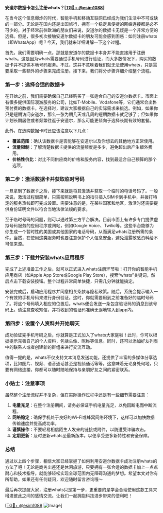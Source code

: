 **安道尔数据卡怎么注册whats？[[TG💪+ @esim1088](https://t.me/s/esim1088)]**

在当今这个信息爆炸的时代，智能手机和移动互联网已经成为我们生活中不可或缺的一部分。无论是在国内还是出国旅行，拥有一个稳定且便捷的网络连接都是必不可少的。对于经常前往欧洲的朋友们来说，安道尔的数据卡无疑是一个非常方便的选择。但是，很多初次接触安道尔数据卡的朋友可能会感到困惑：如何注册whats（即WhatsApp）呢？今天，我们就来详细讲解一下这个过程。

首先，我们需要明确一点，那就是安道尔的数据卡本身并不能直接用于注册whats。这是因为whats需要通过手机号码进行验证，而大多数情况下，购买的数据卡并不提供本地号码服务。不过，这并不意味着我们就无法使用whats，只是需要采取一些额外的步骤来完成注册。接下来，我们将分步骤详细介绍整个流程。

### 第一步：选择合适的数据卡

在开始之前，我们需要确保自己已经购买了一张适合自己的安道尔数据卡。市面上有很多提供国际漫游服务的公司，比如T-Mobile、Vodafone等，它们通常会出售预付费的数据卡。在选择时，建议大家根据自己的实际需求来挑选。例如，如果你只是短期访问安道尔，那么一张为期几天或几周的短期数据卡就足够了；但如果你计划长期居住或者频繁往返于安道尔，那么可能更倾向于选择长期有效的套餐。

此外，在选购数据卡时还应该注意以下几点：

- **覆盖范围**：确认该数据卡是否能够在安道尔以及你想去的其他地方正常使用。
- **流量限制**：了解清楚数据卡提供的流量额度是多少，避免超出后产生额外费用。
- **价格性价比**：对比不同供应商的价格和服务内容，找到最适合自己预算的那个选项。

### 第二步：激活数据卡并获取临时号码

一旦拿到了数据卡之后，接下来就是将其激活并获取一个临时的电话号码了。一般来说，激活过程很简单，只需按照说明书上的指引插入SIM卡到手机中，并拨打特定的服务热线即可完成设置。需要注意的是，在某些国家和地区，激活时还需要提供身份证明文件以符合当地法律法规的要求。

至于临时号码的问题，则可以通过第三方平台解决。目前市面上有许多专门提供虚拟号码服务的应用程序或网站，例如Google Voice、Twilio等。这些平台能够为你生成一个暂时性的美国或其他国家的电话号码，从而满足whats注册所需的条件。当然，在使用这类服务时也要注意保护个人信息安全，避免泄露敏感资料给不可信来源。

### 第三步：下载并安装whats应用程序

完成了上述准备工作之后，就可以正式进入whats注册环节啦！打开你的智能手机应用商店（如Apple App Store或Google Play Store），搜索“whats”关键词，然后点击下载安装按钮。整个过程非常简单快捷，只需几分钟就能搞定。

安装完成后，启动应用程序并同意相关条款与隐私政策。随后，系统会提示输入一个有效的手机号码来进行身份验证。这时，你就需要用到之前准备好的临时号码了。将这个号码填入相应的位置后，whats便会发送一条包含验证码的消息到该号码上。请注意查收短信，并将收到的验证码准确无误地输入到app内。

### 第四步：设置个人资料并开始聊天

成功验证完手机号码之后，你就算是正式加入了whats大家庭啦！此时，你可以根据提示完善自己的个人资料，包括头像、昵称等信息。同时，还可以添加好友列表中的联系人或者创建新的群组来进行交流互动。

值得一提的是，whats不仅支持文本消息发送功能，还提供了丰富的多媒体分享选项，比如图片、视频、语音通话甚至是视频通话等等。这意味着无论身处何地，只要有网络连接，你都可以随时随地保持与亲朋好友之间的紧密联系。

### 小贴士：注意事项

虽然整个注册流程并不复杂，但在实际操作过程中还是有一些细节需要注意：

1. **电量充足**：在整个注册期间，请务必保证手机电量充足，以免因断电而中断流程。
2. **网络稳定**：确保手机处于良好的Wi-Fi或蜂窝网络环境下，这样可以加快数据传输速度并提高成功率。
3. **谨慎操作**：不要轻易相信陌生人发来的链接或附件，以防遭受诈骗攻击。
4. **定期更新**：及时更新whats至最新版本，以便享受更多新特性和安全保障。

### 总结

通过以上四个步骤，相信大家已经掌握了如何利用安道尔数据卡成功注册whats的方法了吧！无论是商务出差还是休闲旅游，只要拥有一张合适的数据卡加上一点点耐心和技术指导，就能够轻松实现全球范围内无障碍沟通的梦想。希望本文对你有所帮助，如果还有任何疑问，欢迎随时留言咨询哦～

最后再次提醒大家，注册whats只是第一步，更重要的是学会合理使用这款工具来增进彼此之间的感情交流。让我们一起拥抱科技进步带来的便利吧！

[[TG💪+ @esim1088](https://t.me/s/esim1088) ![Image](https://i.postimg.cc/4NQfJmqS/Snipaste-2025-05-13-00-14-12.png)]